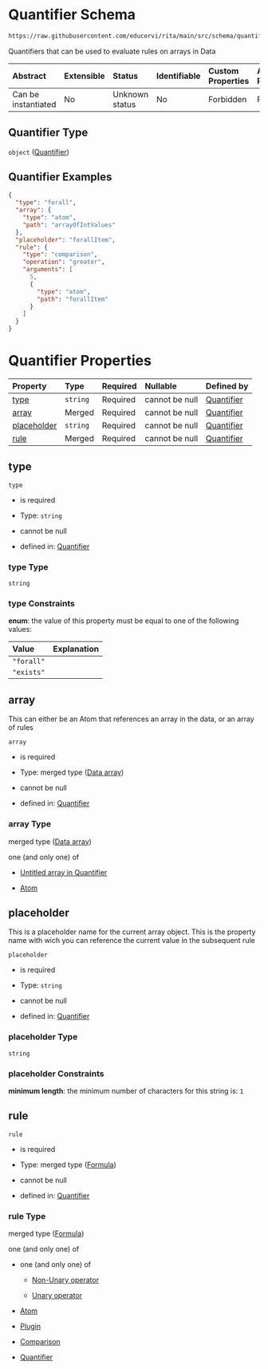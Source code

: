 # Quantifier Schema

```txt
https://raw.githubusercontent.com/educorvi/rita/main/src/schema/quantifier.json
```

Quantifiers that can be used to evaluate rules on arrays in Data

| Abstract            | Extensible | Status         | Identifiable | Custom Properties | Additional Properties | Access Restrictions | Defined In                                                                 |
| :------------------ | :--------- | :------------- | :----------- | :---------------- | :-------------------- | :------------------ | :------------------------------------------------------------------------- |
| Can be instantiated | No         | Unknown status | No           | Forbidden         | Forbidden             | none                | [quantifier.json](../../src/schema/quantifier.json "open original schema") |

## Quantifier Type

`object` ([Quantifier](quantifier.md))

## Quantifier Examples

```json
{
  "type": "forall",
  "array": {
    "type": "atom",
    "path": "arrayOfIntValues"
  },
  "placeholder": "forallItem",
  "rule": {
    "type": "comparison",
    "operation": "greater",
    "arguments": [
      5,
      {
        "type": "atom",
        "path": "forallItem"
      }
    ]
  }
}
```

# Quantifier Properties

| Property                    | Type     | Required | Nullable       | Defined by                                                                                                                                                   |
| :-------------------------- | :------- | :------- | :------------- | :----------------------------------------------------------------------------------------------------------------------------------------------------------- |
| [type](#type)               | `string` | Required | cannot be null | [Quantifier](quantifier-properties-type.md "https://raw.githubusercontent.com/educorvi/rita/main/src/schema/quantifier.json#/properties/type")               |
| [array](#array)             | Merged   | Required | cannot be null | [Quantifier](quantifier-properties-data-array.md "https://raw.githubusercontent.com/educorvi/rita/main/src/schema/quantifier.json#/properties/array")        |
| [placeholder](#placeholder) | `string` | Required | cannot be null | [Quantifier](quantifier-properties-placeholder.md "https://raw.githubusercontent.com/educorvi/rita/main/src/schema/quantifier.json#/properties/placeholder") |
| [rule](#rule)               | Merged   | Required | cannot be null | [Quantifier](formula.md "https://raw.githubusercontent.com/educorvi/rita/main/src/schema/formula.json#/properties/rule")                                     |

## type



`type`

*   is required

*   Type: `string`

*   cannot be null

*   defined in: [Quantifier](quantifier-properties-type.md "https://raw.githubusercontent.com/educorvi/rita/main/src/schema/quantifier.json#/properties/type")

### type Type

`string`

### type Constraints

**enum**: the value of this property must be equal to one of the following values:

| Value      | Explanation |
| :--------- | :---------- |
| `"forall"` |             |
| `"exists"` |             |

## array

This can either be an Atom that references an array in the data, or an array of rules

`array`

*   is required

*   Type: merged type ([Data array](quantifier-properties-data-array.md))

*   cannot be null

*   defined in: [Quantifier](quantifier-properties-data-array.md "https://raw.githubusercontent.com/educorvi/rita/main/src/schema/quantifier.json#/properties/array")

### array Type

merged type ([Data array](quantifier-properties-data-array.md))

one (and only one) of

*   [Untitled array in Quantifier](quantifier-properties-data-array-oneof-0.md "check type definition")

*   [Atom](atom.md "check type definition")

## placeholder

This is a placeholder name for the current array object. This is the property name with wich you can reference the current value in the subsequent rule

`placeholder`

*   is required

*   Type: `string`

*   cannot be null

*   defined in: [Quantifier](quantifier-properties-placeholder.md "https://raw.githubusercontent.com/educorvi/rita/main/src/schema/quantifier.json#/properties/placeholder")

### placeholder Type

`string`

### placeholder Constraints

**minimum length**: the minimum number of characters for this string is: `1`

## rule



`rule`

*   is required

*   Type: merged type ([Formula](formula.md))

*   cannot be null

*   defined in: [Quantifier](formula.md "https://raw.githubusercontent.com/educorvi/rita/main/src/schema/formula.json#/properties/rule")

### rule Type

merged type ([Formula](formula.md))

one (and only one) of

*   one (and only one) of

    *   [Non-Unary operator](operator-oneof-non-unary-operator.md "check type definition")

    *   [Unary operator](operator-oneof-unary-operator.md "check type definition")

*   [Atom](atom.md "check type definition")

*   [Plugin](plugin.md "check type definition")

*   [Comparison](comparison.md "check type definition")

*   [Quantifier](quantifier.md "check type definition")
